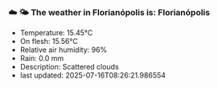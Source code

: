 ### ☁️ 🌤️  The weather in Florianópolis is: Florianópolis

- Temperature: 15.45°C
- On flesh: 15.56°C
- Relative air humidity: 96%
- Rain: 0.0 mm
- Description: Scattered clouds
- last updated: 2025-07-16T08:26:21.986554
